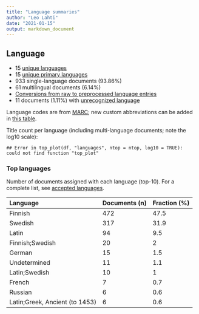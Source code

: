 ```yaml
---
title: "Language summaries"
author: "Leo Lahti"
date: "2021-01-15"
output: markdown_document
---
```


## Language

 * 15 [unique languages](output.tables/language_accepted.csv)
 * 15 [unique primary languages](output.tables/language_accepted.csv)  
 * 933 single-language documents (93.86%)
 * 61 multilingual documents (6.14%) 
 * [Conversions from raw to preprocessed language entries](output.tables/language_conversions.csv) 
 * 11 documents (1.11%) with [unrecognized language](output.tables/language_discarded.csv)

Language codes are from [MARC](http://www.loc.gov/marc/languages/language_code.html); new custom abbreviations can be added in [this table](https://github.com/COMHIS/fennica/blob/master/inst/extdata/language_abbreviations.csv).

Title count per language (including multi-language documents; note the log10 scale):


```
## Error in top_plot(df, "languages", ntop = ntop, log10 = TRUE): could not find function "top_plot"
```


### Top languages

Number of documents assigned with each language (top-10). For a complete list,
see [accepted languages](output.tables/language_accepted.csv).


|Language                       |Documents (n) |Fraction (%) |
|:------------------------------|:-------------|:------------|
|Finnish                        |472           |47.5         |
|Swedish                        |317           |31.9         |
|Latin                          |94            |9.5          |
|Finnish;Swedish                |20            |2            |
|German                         |15            |1.5          |
|Undetermined                   |11            |1.1          |
|Latin;Swedish                  |10            |1            |
|French                         |7             |0.7          |
|Russian                        |6             |0.6          |
|Latin;Greek, Ancient (to 1453) |6             |0.6          |

